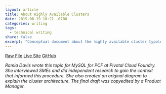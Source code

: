 ```yaml
---
layout: article
title: About Highly Available Clusters
date: 2019-08-19 18:21 -0700
categories: writing
tags:
  - technical writing
share: false
excerpt: "Conceptual document about the highly available cluster typology for MySQL for PCF"
---
```

<a href="/downloads/about-ha.html.md.erb" class="btn" download="About Highly Available Clusters">Raw File</a> <a href="https://docs.pivotal.io/p-mysql/2-5/about-ha.html" target="_blank" class="btn">Live Site</a> <a href="https://github.com/pivotal-cf/docs-mysql/blob/2.5/about-ha.html.md.erb" target="_blank" class="btn">GitHub</a>

_Ramia Davis wrote this topic for MySQL for PCF at Pivotal Cloud Foundry. She interviewed SMEs and did independent research to gain the context that informed this procedure. She also created an original diagram to explain the cluster architecture. The final draft was copyedited by a Product Manager._
